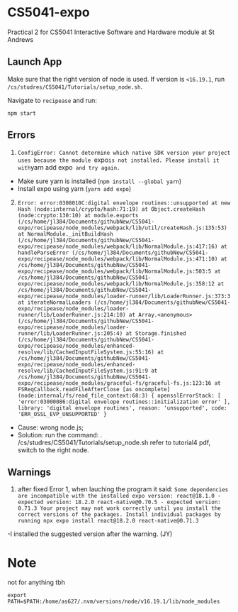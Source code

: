# CS5041-expo
Practical 2 for CS5041 Interactive Software and Hardware module at St Andrews

## Launch App
Make sure that the right version of node is used.
If version is `<16.19.1`, run `/cs/studres/CS5041/Tutorials/setup_node.sh`.

Navigate to `recipease` and run:
```
npm start
```
## Errors

1. `ConfigError: Cannot determine which native SDK version your project uses because the module `expo` is not installed. Please install it with `yarn add expo` and try again.`
- Make sure yarn is installed (`npm install --global yarn`)
- Install expo using yarn (`yarn add expo`)

2. `Error: error:0308010C:digital envelope routines::unsupported
    at new Hash (node:internal/crypto/hash:71:19)
    at Object.createHash (node:crypto:130:10)
    at module.exports (/cs/home/jl384/Documents/githubNew/CS5041-expo/recipease/node_modules/webpack/lib/util/createHash.js:135:53)
    at NormalModule._initBuildHash (/cs/home/jl384/Documents/githubNew/CS5041-expo/recipease/node_modules/webpack/lib/NormalModule.js:417:16)
    at handleParseError (/cs/home/jl384/Documents/githubNew/CS5041-expo/recipease/node_modules/webpack/lib/NormalModule.js:471:10)
    at /cs/home/jl384/Documents/githubNew/CS5041-expo/recipease/node_modules/webpack/lib/NormalModule.js:503:5
    at /cs/home/jl384/Documents/githubNew/CS5041-expo/recipease/node_modules/webpack/lib/NormalModule.js:358:12
    at /cs/home/jl384/Documents/githubNew/CS5041-expo/recipease/node_modules/loader-runner/lib/LoaderRunner.js:373:3
    at iterateNormalLoaders (/cs/home/jl384/Documents/githubNew/CS5041-expo/recipease/node_modules/loader-runner/lib/LoaderRunner.js:214:10)
    at Array.<anonymous> (/cs/home/jl384/Documents/githubNew/CS5041-expo/recipease/node_modules/loader-runner/lib/LoaderRunner.js:205:4)
    at Storage.finished (/cs/home/jl384/Documents/githubNew/CS5041-expo/recipease/node_modules/enhanced-resolve/lib/CachedInputFileSystem.js:55:16)
    at /cs/home/jl384/Documents/githubNew/CS5041-expo/recipease/node_modules/enhanced-resolve/lib/CachedInputFileSystem.js:91:9
    at /cs/home/jl384/Documents/githubNew/CS5041-expo/recipease/node_modules/graceful-fs/graceful-fs.js:123:16
    at FSReqCallback.readFileAfterClose [as oncomplete] (node:internal/fs/read_file_context:68:3) {
  opensslErrorStack: [ 'error:03000086:digital envelope routines::initialization error' ],
  library: 'digital envelope routines',
  reason: 'unsupported',
  code: 'ERR_OSSL_EVP_UNSUPPORTED'
}`

- Cause: wrong node.js;
- Solution: run the command: . /cs/studres/CS5041/Tutorials/setup_node.sh
            refer to tutorial4 pdf, switch to the right node. 


## Warnings
1. after fixed Error 1, when lauching the program it said: 
`Some dependencies are incompatible with the installed expo version:
  react@18.1.0 - expected version: 18.2.0
  react-native@0.70.5 - expected version: 0.71.3
Your project may not work correctly until you install the correct versions of the packages.
Install individual packages by running npx expo install react@18.2.0 react-native@0.71.3`

-I installed the suggested version after the warning. (JY)

# Note
not for anything tbh
```
export PATH=$PATH:/home/as627/.nvm/versions/node/v16.19.1/lib/node_modules
```

